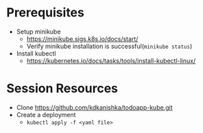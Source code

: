 # Prerequisites
* Setup minikube
    * https://minikube.sigs.k8s.io/docs/start/
    * Verify minikube installation is successful(`minikube status`)
* Install kubectl
    * https://kubernetes.io/docs/tasks/tools/install-kubectl-linux/

# Session Resources
* Clone https://github.com/kdkanishka/todoapp-kube.git
* Create a deployment
    * `kubectl apply -f <yaml file>`




